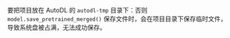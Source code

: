要把项目放在 AutoDL 的 `autodl-tmp` 目录下：否则 `model.save_pretrained_merged()` 保存文件时，会在项目目录下保存临时文件，导致系统盘被占满，无法成功保存。
